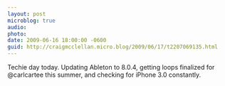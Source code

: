 ```yaml
---
layout: post
microblog: true
audio: 
photo: 
date: 2009-06-16 18:00:00 -0600
guid: http://craigmcclellan.micro.blog/2009/06/17/t2207069135.html
---
```

Techie day today.  Updating Ableton to 8.0.4, getting loops finalized for @carlcartee this summer, and checking for iPhone 3.0 constantly.
